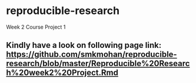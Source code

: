 # reproducible-research
Week 2 Course Project 1

## Kindly have a look on following page link: https://github.com/smkmohan/reproducible-research/blob/master/Reproducible%20Research%20week2%20Project.Rmd
